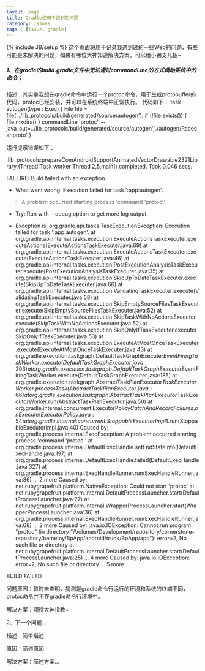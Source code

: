 ```yaml
---
layout: page
title: Gradle使用中遇到的问题
category: issues
tags : [issue, gradle]
---
```

{% include JB/setup %}
这个页面将用于记录我遇到过的一些Web的问题，有些可能是未解决的问题，如果有哪位大神知道解决方案，可以给小弟支几招~

##### 1、在gradle的build.gradle文件中无法通过commandLine的方式调动系统中的命令；

描述：其实是我想在gradle命令中运行一个protoc命令，用于生成protobuffer的代码，protoc已经安装，并可以在系统终端中正常执行。
代码如下：
  task autogen(type : Exec) {
      File file = file('../lib_protocols/build/generated/source/autogen');
      if (!file.exists()) {
          file.mkdirs()
      }
      commandLine 'protoc','--java_out=../lib_protocols/build/generated/source/autogen','./autogen/Racecar.proto'
  }

运行提示错误如下：

  :lib_protocols:prepareComAndroidSupportAnimatedVectorDrawable2321Library (Thread[Task worker Thread 2,5,main]) completed. Took 0.046 secs.

  FAILURE: Build failed with an exception.

  * What went wrong:
  Execution failed for task ':app:autogen'.
  > A problem occurred starting process 'command 'protoc''

  * Try:
  Run with --debug option to get more log output.

  * Exception is:
  org.gradle.api.tasks.TaskExecutionException: Execution failed for task ':app:autogen'.
          at org.gradle.api.internal.tasks.execution.ExecuteActionsTaskExecuter.executeActions(ExecuteActionsTaskExecuter.java:69)
          at org.gradle.api.internal.tasks.execution.ExecuteActionsTaskExecuter.execute(ExecuteActionsTaskExecuter.java:46)
          at org.gradle.api.internal.tasks.execution.PostExecutionAnalysisTaskExecuter.execute(PostExecutionAnalysisTaskExecuter.java:35)
          at org.gradle.api.internal.tasks.execution.SkipUpToDateTaskExecuter.execute(SkipUpToDateTaskExecuter.java:66)
          at org.gradle.api.internal.tasks.execution.ValidatingTaskExecuter.execute(ValidatingTaskExecuter.java:58)
          at org.gradle.api.internal.tasks.execution.SkipEmptySourceFilesTaskExecuter.execute(SkipEmptySourceFilesTaskExecuter.java:52)
          at org.gradle.api.internal.tasks.execution.SkipTaskWithNoActionsExecuter.execute(SkipTaskWithNoActionsExecuter.java:52)
          at org.gradle.api.internal.tasks.execution.SkipOnlyIfTaskExecuter.execute(SkipOnlyIfTaskExecuter.java:53)
          at org.gradle.api.internal.tasks.execution.ExecuteAtMostOnceTaskExecuter.execute(ExecuteAtMostOnceTaskExecuter.java:43)
          at org.gradle.execution.taskgraph.DefaultTaskGraphExecuter$EventFiringTaskWorker.execute(DefaultTaskGraphExecuter.java:203)
          at org.gradle.execution.taskgraph.DefaultTaskGraphExecuter$EventFiringTaskWorker.execute(DefaultTaskGraphExecuter.java:185)
          at org.gradle.execution.taskgraph.AbstractTaskPlanExecutor$TaskExecutorWorker.processTask(AbstractTaskPlanExecutor.java:66)
          at org.gradle.execution.taskgraph.AbstractTaskPlanExecutor$TaskExecutorWorker.run(AbstractTaskPlanExecutor.java:50)
          at org.gradle.internal.concurrent.ExecutorPolicy$CatchAndRecordFailures.onExecute(ExecutorPolicy.java:54)
          at org.gradle.internal.concurrent.StoppableExecutorImpl$1.run(StoppableExecutorImpl.java:40)
  Caused by: org.gradle.process.internal.ExecException: A problem occurred starting process 'command 'protoc''
          at org.gradle.process.internal.DefaultExecHandle.setEndStateInfo(DefaultExecHandle.java:197)
          at org.gradle.process.internal.DefaultExecHandle.failed(DefaultExecHandle.java:327)
          at org.gradle.process.internal.ExecHandleRunner.run(ExecHandleRunner.java:86)
          ... 2 more
  Caused by: net.rubygrapefruit.platform.NativeException: Could not start 'protoc'
          at net.rubygrapefruit.platform.internal.DefaultProcessLauncher.start(DefaultProcessLauncher.java:27)
          at net.rubygrapefruit.platform.internal.WrapperProcessLauncher.start(WrapperProcessLauncher.java:36)
          at org.gradle.process.internal.ExecHandleRunner.run(ExecHandleRunner.java:68)
          ... 2 more
  Caused by: java.io.IOException: Cannot run program "protoc" (in directory "/Volumes/Development/repository/cornerstone-repository/bemetoy/BpApp/android/trunk/BpApp/app"): error=2, No such file or directory
          at net.rubygrapefruit.platform.internal.DefaultProcessLauncher.start(DefaultProcessLauncher.java:25)
          ... 4 more
  Caused by: java.io.IOException: error=2, No such file or directory
          ... 5 more


  BUILD FAILED


问题原因：暂时未查明，猜测是gradle命令行运行的环境和系统的终端不同，protoc命令并不在gradle命令行环境中。

解决方案：期待大神指教~

2、下一个问题...

描述：简单描述

原因：简述原因

解决方案：简述方案...
